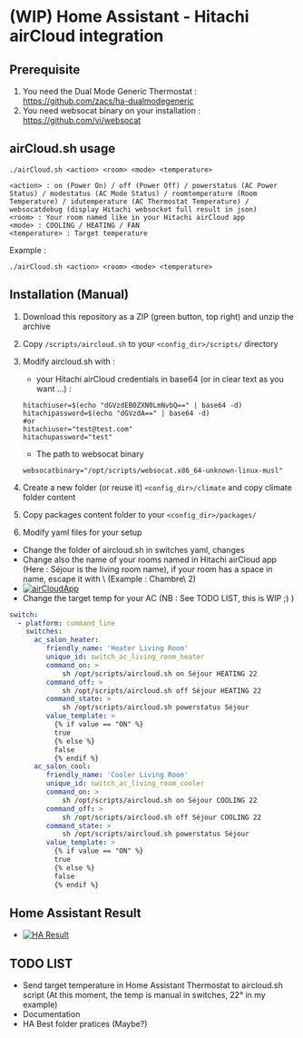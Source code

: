 # (WIP) Home Assistant - Hitachi airCloud integration

## Prerequisite
1. You need the Dual Mode Generic Thermostat : https://github.com/zacs/ha-dualmodegeneric
2. You need websocat binary on your installation : https://github.com/vi/websocat

## airCloud.sh usage
```shell
./airCloud.sh <action> <room> <mode> <temperature> 

<action> : on (Power On) / off (Power Off) / powerstatus (AC Power Status) / modestatus (AC Mode Status) / roomtemperature (Room Temperature) / idutemperature (AC Thermostat Temperature) / websocatdebug (display Hitachi websocket full result in json)
<room> : Your room named like in your Hitachi airCloud app 
<mode> : COOLING / HEATING / FAN
<temperature> : Target temperature
```



Example : 
```shell
./airCloud.sh <action> <room> <mode> <temperature> 
```

## Installation (Manual)
1. Download this repository as a ZIP (green button, top right) and unzip the archive
2. Copy `/scripts/aircloud.sh` to your `<config_dir>/scripts/` directory
3. Modify aircloud.sh with :
   * your Hitachi airCloud credentials in base64 (or in clear text as you want ...) : 
   ```shell
   hitachiuser=$(echo "dGVzdEB0ZXN0LmNvbQ==" | base64 -d)
   hitachipassword=$(echo "dGVzdA==" | base64 -d)
   #or
   hitachiuser="test@test.com"
   hitachupassword="test"
   ```
   * The path to websocat binary
   ```shell
   websocatbinary="/opt/scripts/websocat.x86_64-unknown-linux-musl"
   ```
   
4. Create a new folder (or reuse it) `<config_dir>/climate` and copy climate folder content
5. Copy packages content folder to your `<config_dir>/packages/`
6. Modify yaml files for your setup
* Change the folder of aircloud.sh in switches yaml, changes
* Change also the name of your rooms named in Hitachi airCloud app (Here : Séjour is the living room name), if your room has a space in name, escape it with \ (Example : Chambre\ 2)
* [![airCloudApp](https://i.ibb.co/0JydKFd/Screenshot-20220923-154652.jpg)](https://i.ibb.co/0JydKFd/Screenshot-20220923-154652.jpg)
* Change the target temp for your AC (NB : See TODO LIST, this is WIP ;) ) 
```yaml
switch:
  - platform: command_line 
    switches:
      ac_salon_heater:
         friendly_name: 'Heater Living Room'
         unique_id: switch_ac_living_room_heater
         command_on: >
             sh /opt/scripts/aircloud.sh on Séjour HEATING 22
         command_off: >
             sh /opt/scripts/aircloud.sh off Séjour HEATING 22
         command_state: >
             sh /opt/scripts/aircloud.sh powerstatus Séjour
         value_template: >
           {% if value == "ON" %}
           true
           {% else %}
           false
           {% endif %}
      ac_salon_cool:
         friendly_name: 'Cooler Living Room'
         unique_id: switch_ac_living_room_cooler
         command_on: >
             sh /opt/scripts/aircloud.sh on Séjour COOLING 22
         command_off: >
             sh /opt/scripts/aircloud.sh off Séjour COOLING 22
         command_state: >
             sh /opt/scripts/aircloud.sh powerstatus Séjour
         value_template: >
           {% if value == "ON" %}
           true
           {% else %}
           false
           {% endif %}

```
## Home Assistant Result
* [![HA Result](https://i.ibb.co/NCFkZ4n/HA-air-Cloud.jpg)](https://i.ibb.co/NCFkZ4n/HA-air-Cloud.jpg)


## TODO LIST
* Send target temperature in Home Assistant Thermostat to aircloud.sh script (At this moment, the temp is manual in switches, 22° in my example)
* Documentation
* HA Best folder pratices (Maybe?) 
